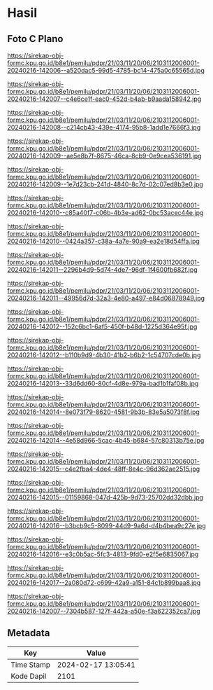 # Hasil

## Foto C Plano

https://sirekap-obj-formc.kpu.go.id/b8e1/pemilu/pdpr/21/03/11/20/06/2103112006001-20240216-142006--a520dac5-99d5-4785-bc14-475a0c65565d.jpg

https://sirekap-obj-formc.kpu.go.id/b8e1/pemilu/pdpr/21/03/11/20/06/2103112006001-20240216-142007--c4e6ce1f-eac0-452d-b4ab-b9aada158942.jpg

https://sirekap-obj-formc.kpu.go.id/b8e1/pemilu/pdpr/21/03/11/20/06/2103112006001-20240216-142008--c214cb43-439e-4174-95b8-1add1e7666f3.jpg

https://sirekap-obj-formc.kpu.go.id/b8e1/pemilu/pdpr/21/03/11/20/06/2103112006001-20240216-142009--ae5e8b7f-8675-46ca-8cb9-0e9cea536191.jpg

https://sirekap-obj-formc.kpu.go.id/b8e1/pemilu/pdpr/21/03/11/20/06/2103112006001-20240216-142009--1e7d23cb-241d-4840-8c7d-02c07ed8b3e0.jpg

https://sirekap-obj-formc.kpu.go.id/b8e1/pemilu/pdpr/21/03/11/20/06/2103112006001-20240216-142010--c85a40f7-c06b-4b3e-ad62-0bc53acec44e.jpg

https://sirekap-obj-formc.kpu.go.id/b8e1/pemilu/pdpr/21/03/11/20/06/2103112006001-20240216-142010--0424a357-c38a-4a7e-90a9-ea2e18d54ffa.jpg

https://sirekap-obj-formc.kpu.go.id/b8e1/pemilu/pdpr/21/03/11/20/06/2103112006001-20240216-142011--2296b4d9-5d74-4de7-96df-1f4600fb682f.jpg

https://sirekap-obj-formc.kpu.go.id/b8e1/pemilu/pdpr/21/03/11/20/06/2103112006001-20240216-142011--49956d7d-32a3-4e80-a497-e84d06878949.jpg

https://sirekap-obj-formc.kpu.go.id/b8e1/pemilu/pdpr/21/03/11/20/06/2103112006001-20240216-142012--152c6bc1-6af5-450f-b48d-1225d364e95f.jpg

https://sirekap-obj-formc.kpu.go.id/b8e1/pemilu/pdpr/21/03/11/20/06/2103112006001-20240216-142012--b110b9d9-4b30-41b2-b6b2-1c54707cde0b.jpg

https://sirekap-obj-formc.kpu.go.id/b8e1/pemilu/pdpr/21/03/11/20/06/2103112006001-20240216-142013--33d6dd60-80cf-4d8e-979a-bad1b1faf08b.jpg

https://sirekap-obj-formc.kpu.go.id/b8e1/pemilu/pdpr/21/03/11/20/06/2103112006001-20240216-142014--8e073f79-8620-4581-9b3b-83e5a5073f8f.jpg

https://sirekap-obj-formc.kpu.go.id/b8e1/pemilu/pdpr/21/03/11/20/06/2103112006001-20240216-142014--4e58d966-5cac-4b45-b684-57c80313b75e.jpg

https://sirekap-obj-formc.kpu.go.id/b8e1/pemilu/pdpr/21/03/11/20/06/2103112006001-20240216-142015--c4e2fba4-4de4-48ff-8e4c-96d362ae2515.jpg

https://sirekap-obj-formc.kpu.go.id/b8e1/pemilu/pdpr/21/03/11/20/06/2103112006001-20240216-142015--01159868-047d-425b-9d73-25702dd32dbb.jpg

https://sirekap-obj-formc.kpu.go.id/b8e1/pemilu/pdpr/21/03/11/20/06/2103112006001-20240216-142016--b3bcb9c5-8099-44d9-9a6d-d4b4bea9c27e.jpg

https://sirekap-obj-formc.kpu.go.id/b8e1/pemilu/pdpr/21/03/11/20/06/2103112006001-20240216-142016--e3c0b5ac-5fc3-4813-9fd0-e2f5e6835067.jpg

https://sirekap-obj-formc.kpu.go.id/b8e1/pemilu/pdpr/21/03/11/20/06/2103112006001-20240216-142017--2a080d72-c699-42a9-a151-84c1b899baa8.jpg

https://sirekap-obj-formc.kpu.go.id/b8e1/pemilu/pdpr/21/03/11/20/06/2103112006001-20240216-142007--7304b587-127f-442a-a50e-f3a622352ca7.jpg


## Metadata

| Key        | Value               |
| ---------- | ------------------- |
| Time Stamp | 2024-02-17 13:05:41 |
| Kode Dapil | 2101                |



